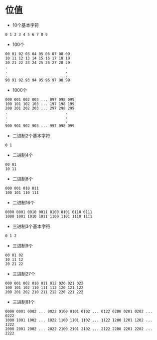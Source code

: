 # 位值

* 10个基本字符
```
0 1 2 3 4 5 6 7 8 9
```
* 100个
```
00 01 02 03 04 05 06 07 08 09
10 11 12 13 14 15 16 17 18 19
20 21 22 23 24 25 26 27 28 29
.                          .
.                          .
.                          .
90 91 92 93 94 95 96 97 98 99
```
* 1000个
```
000 001 002 003 ... 097 098 099
100 101 102 103 ... 197 198 199
200 201 202 203 ... 297 298 299
.                          .
.                          .
.                          .
900 901 902 903 ... 997 998 999
```
* 二进制2个基本字符
```
0 1
```
* 二进制4个
```
00 01
10 11
```
* 二进制8个
```
000 001 010 011
100 101 110 111
```
* 二进制16个
```
0000 0001 0010 0011 0100 0101 0110 0111
1000 1001 1010 1011 1100 1101 1110 1111
```
* 三进制3个基本字符
```
0 1 2
```
* 三进制9个
```
00 01 02
10 11 12
20 21 22
```
* 三进制27个
```
000 001 002 010 011 012 020 021 022
100 101 102 110 111 112 120 121 122
200 201 202 210 211 212 220 221 222
```
* 三进制81个
```
0000 0001 0002 ... 0022 0100 0101 0102 ... 0122 0200 0201 0202 ... 0222
1000 1001 1002 ... 1022 1100 1101 1102 ... 1122 1200 1201 1202 ... 1222
2000 2001 2002 ... 2022 2100 2101 2102 ... 2122 2200 2201 2202 ... 2222
```



